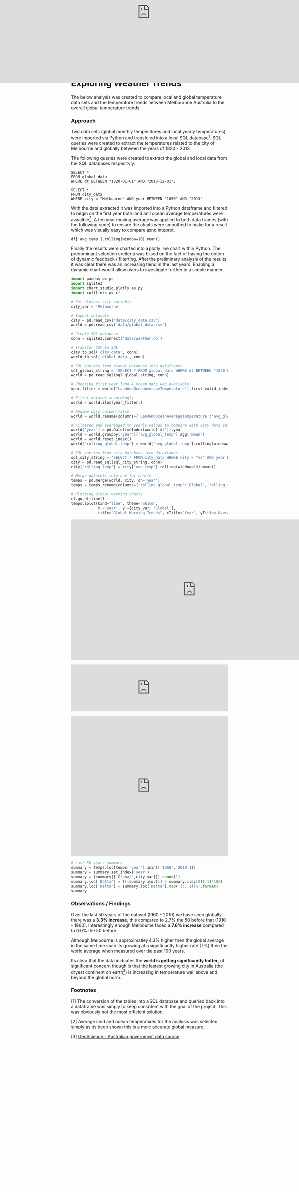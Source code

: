 ```yaml
---
title: 'Melbourne Weather Analysis'
date: 2019-03-28
description: Global warming analysis utilising Python, Plotly & SQL
tags: [digitalization, python, global, warming, analysis, plotly, sql, termpaerature, weather, dash, plot.ly]
categories: digitalization
comments: true
featured_image: '/images/posts/2019/melbourne-weather-feature.jpg'
---
```


Most of the really interesting things I work on / or useful packages I stumble across I cant usually share as they're linked to my job. Nevertheless, this exercise was 100% personal - basically, I wanted to have a look at a few different topics (namely Plotly & native SQL calls in Python) so decided to wrap it into this mini-project. Personally, I always like approaching new tech / packages like this - either by finding a problem at work to potentially solve, or just mixing some topics for my own interest. Nothing helps me learn quite like actually applying it to a problem / goal. If you're interested you can find my code and datasets [here](https://github.com/clintjb/Weather-Analysis) on GitHub.

![](/images/posts/2019/melbourne-weather.jpg)

# Exploring Weather Trends
The below analysis was created to compare local and global temperature data sets and the temperature trends between Melbournne Australia to the overall global temperature trends.

### Approach
Two data sets (global monthly temperatures and local yearly temperatures) were imported via Python and transfered into a local SQL database[<sup>1</sup>](#fn1). SQL queries were created to extract the temperatures related to the city of Melbourne and globally between the years of 1820 - 2013.

The following queries were created to extract the global and local data from the SQL databases respecitvly:

``` 
SELECT * 
FROM global_data 
WHERE dt BETWEEN "1820-01-01" AND "2013-12-01";
```
``` 
SELECT * 
FROM city_data 
WHERE city = "Melbourne" AND year BETWEEN "1850" AND "2013"
```

With the data extracted it was imported into a Python dataframe and filtered to begin on the first year both land and ocean average temperatures were avaialble[<sup>2</sup>](#fn2). A ten year moving average was applied to both data frames (with the following code) to ensure the charts were smoothed to make for a result which was visually easy to compare abnd intepret.

```
df['avg_temp'].rolling(window=10).mean()
```  

Finally the results were charted into a plotly line chart within Python. The predominant selection creiteria was based on the fact of having the option of dynamic feedback / filterting. After the preliminary analysis of the results it was clear there was an increasing trend in the last years. Enabling a dynamic chart would allow users to investigate further in a simple manner.

```python
import pandas as pd
import sqlite3
import chart_studio.plotly as py
import cufflinks as cf
```

```python
# Set closest city variable
city_var = 'Melbourne'

# Import datasets
city = pd.read_csv('data/city_data.csv')
world = pd.read_csv('data/global_data.csv')

# Create SQL database
conn = sqlite3.connect('data/weather.db')

# Transfer CSV to SQL
city.to_sql('city_data', conn)
world.to_sql('global_data', conn)
```

```python
# SQL queries from global database into dataframes
sql_global_string = 'SELECT * FROM global_data WHERE dt BETWEEN "1820-01-01" AND "2013-12-01";'
world = pd.read_sql(sql_global_string, conn)

# Checking first year land & ocean data was available
year_filter = world["LandAndOceanAverageTemperature"].first_valid_index()

# Filter dataset accordingly
world = world.iloc[year_filter:]

# Rename ugly column title
world = world.rename(columns={'LandAndOceanAverageTemperature':'avg_global_temp'})

# Filtered and avereaged to yearly values to compare with city data set
world['year'] = pd.DatetimeIndex(world['dt']).year
world = world.groupby('year')['avg_global_temp'].agg('mean')
world = world.reset_index()
world['rolling_global_temp'] = world['avg_global_temp'].rolling(window=10).mean()
```

```python
# SQL queries from city database into dataframes
sql_city_string = 'SELECT * FROM city_data WHERE city = "%s" AND year BETWEEN "1850" AND "2013"' % city_var
city = pd.read_sql(sql_city_string, conn)
city['rolling_temp'] = city['avg_temp'].rolling(window=10).mean()
```

```python
# Merge datasets into one for charts
temps = pd.merge(world, city, on='year')
temps = temps.rename(columns={'rolling_global_temp':'Global','rolling_temp':city_var})

# Plotting global warming charts
cf.go_offline()
temps.iplot(kind="line", theme="white",
            x ='year', y =[city_var, 'Global'], 
            title="Global Warming Trends", xTitle='Year', yTitle='Average Temperature')
```

<p align="center"><iframe src="https://chart-studio.plotly.com/~clintjb/3/.embed?width=800&amp;height=450" width="800" height="450" frameborder="0" scrolling="no" seamless="seamless"></iframe></p>

<p align="center"><iframe src="https://chart-studio.plotly.com/~clintjb/3/.embed?width=800&amp;height=450" width="100%" frameborder="0" scrolling="no" seamless="seamless"></iframe></p>

<p align="center"><iframe src="https://chart-studio.plotly.com/~clintjb/3/.embed" height=450" width="100%" frameborder="0" scrolling="no" seamless="seamless"></iframe></p>

<p align="center"><iframe src="https://chart-studio.plotly.com/~clintjb/3/.embed" frameborder="0" style="position:absolute;top:0;left:0;width:100%;height:450;"></iframe></p>

```python
# Last 50 years summary
summary = temps.loc[temps['year'].isin(['1960','2010'])]
summary = summary.set_index('year')
summary = (summary[['Global',city_var]]).round(1)
summary.loc['Delta'] = (((summary.iloc[1] / summary.iloc[0])-1)*100)
summary.loc['Delta'] = summary.loc['Delta'].map('{:,.1f}%'.format)
summary
```

### Observations / Findings
Over the last 50 years of the dataset (1960 - 2010) we have seen globally there was a **3.3% increase**, this compared to 2.7% the 50 before that (1910 - 1960). Interestingly enough Melbourne faced a **7.6% increase** compared to 0.0% the 50 before.

Although Melbourne is approximatley 4.3% higher then the global average in the same time span its growing at a significantly higher rate (7%) then the world average when measured over the past 100 years.

Its clear that the data inidcates the **world is getting significantly hotter**, of significant concern though is that the fastest growing city in Australia (the dryest continent on earth[<sup>3</sup>](#fn3)) is increasing in temperature well above and beyond the global norm.

### Footnotes
<span id="fn1"> [1] The conversion of the tables into a SQL database and queried back into a dataframe was simply to keep consistent with the goal of the project. This was obviously not the most efficient solution.</span>

<span id="fn2"> [2] Average land and ocean temperatures for the analysis was selected simply as its been shown this is a more accurate global measure.</span>

<span id="fn3"> [3] [GeoScience - Australian government data source](https://www.ga.gov.au/scientific-topics/national-location-information/landforms/deserts)</span>
